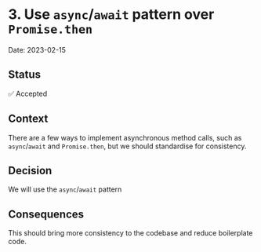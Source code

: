 # 3. Use `async`/`await` pattern over `Promise.then`

Date: 2023-02-15

## Status

✅ Accepted

## Context

There are a few ways to implement asynchronous method calls, such as `async`/`await` and `Promise.then`, but we should standardise for consistency.

## Decision

We will use the `async`/`await` pattern

## Consequences

This should bring more consistency to the codebase and reduce boilerplate code.


